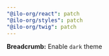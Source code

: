 ```yaml
---
"@ilo-org/react": patch
"@ilo-org/styles": patch
"@ilo-org/twig": patch
---
```


**Breadcrumb:** Enable `dark` theme
